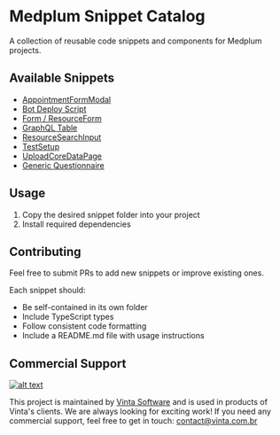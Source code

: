 # Medplum Snippet Catalog

A collection of reusable code snippets and components for Medplum projects.

## Available Snippets

- [AppointmentFormModal](AppointmentFormModal)
- [Bot Deploy Script](BotDeployScript)
- [Form / ResourceForm](Form)
- [GraphQL Table](GraphQLTable)
- [ResourceSearchInput](ResourceSearchInput)
- [TestSetup](TestSetup)
- [UploadCoreDataPage](UploadCoreDataPage)
- [Generic Questionnaire](GenericQuestionnaire)

## Usage

1. Copy the desired snippet folder into your project
2. Install required dependencies

## Contributing

Feel free to submit PRs to add new snippets or improve existing ones.

Each snippet should:

- Be self-contained in its own folder
- Include TypeScript types
- Follow consistent code formatting
- Include a README.md file with usage instructions

## Commercial Support

[![alt text](https://avatars2.githubusercontent.com/u/5529080?s=80&v=4 'Vinta Logo')](https://www.vinta.com.br/)

This project is maintained by [Vinta Software](https://www.vinta.com.br/) and is used in products of Vinta's clients. We are always looking for exciting work! If you need any commercial support, feel free to get in touch: contact@vinta.com.br
